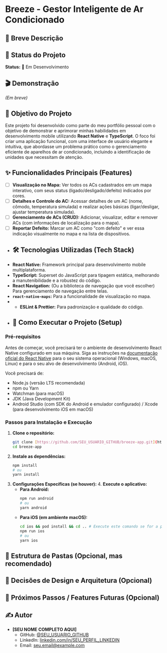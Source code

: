 # Breeze - Gestor Inteligente de Ar Condicionado

## 📜 Breve Descrição
## 🚀 Status do Projeto
**Status:** 🚧 Em Desenvolvimento

## 🎬 Demonstração
*(Em breve)*

## 🎯 Objetivo do Projeto
Este projeto foi desenvolvido como parte do meu portfólio pessoal com o objetivo de demonstrar e aprimorar minhas habilidades em desenvolvimento mobile utilizando **React Native** e **TypeScript**. O foco foi criar uma aplicação funcional, com uma interface de usuário elegante e intuitiva, que abordasse um problema prático como o gerenciamento eficiente de aparelhos de ar condicionado, incluindo a identificação de unidades que necessitam de atenção.

## ✨ Funcionalidades Principais (Features)
* [ ] **Visualização no Mapa:** Ver todos os ACs cadastrados em um mapa interativo, com seus status (ligado/desligado/defeito) indicados por cores.
* [ ] **Detalhes e Controle do AC:** Acessar detalhes de um AC (nome, cômodo, temperatura simulada) e realizar ações básicas (ligar/desligar, ajustar temperatura simulada).
* [ ] **Gerenciamento de ACs (CRUD):** Adicionar, visualizar, editar e remover ACs (com informações de localização para o mapa).
* [ ] **Reportar Defeito:** Marcar um AC como "com defeito" e ver essa indicação visualmente no mapa e na lista de dispositivos.
* ## 🛠️ Tecnologias Utilizadas (Tech Stack)
* **React Native:** Framework principal para desenvolvimento mobile multiplataforma.
* **TypeScript:** Superset do JavaScript para tipagem estática, melhorando a manutenibilidade e a robustez do código.
* **React Navigation:** (Ou a biblioteca de navegação que você escolher) Para gerenciamento de navegação entre telas.
* **`react-native-maps`:** Para a funcionalidade de visualização no mapa.
* * **ESLint & Prettier:** Para padronização e qualidade do código.
* ## 🚀 Como Executar o Projeto (Setup)
### Pré-requisitos
Antes de começar, você precisará ter o ambiente de desenvolvimento React Native configurado em sua máquina. Siga as instruções na [documentação oficial do React Native](https://reactnative.dev/docs/environment-setup) para o seu sistema operacional (Windows, macOS, Linux) e para o seu alvo de desenvolvimento (Android, iOS).

Você precisará de:
* Node.js (versão LTS recomendada)
* npm ou Yarn
* Watchman (para macOS)
* JDK (Java Development Kit)
* Android Studio (com SDK do Android e emulador configurado) / Xcode (para desenvolvimento iOS em macOS)

### Passos para Instalação e Execução
1.  **Clone o repositório:**
    ```bash
    git clone [https://github.com/SEU_USUARIO_GITHUB/breeze-app.git](https://github.com/SEU_USUARIO_GITHUB/breeze-app.git)
    cd breeze-app
    ```
2.  **Instale as dependências:**
    ```bash
    npm install
    # ou
    yarn install
    ```
3.  **Configurações Específicas (se houver):**
    4.  **Execute o aplicativo:**
    * **Para Android:**
        ```bash
        npm run android
        # ou
        yarn android
        ```
    * **Para iOS (em ambiente macOS):**
        ```bash
        cd ios && pod install && cd .. # Execute este comando se for a primeira vez ou se adicionar/atualizar libs nativas
        npm run ios
        # ou
        yarn ios
        ```

## 📁 Estrutura de Pastas (Opcional, mas recomendado)
## 🧠 Decisões de Design e Arquitetura (Opcional)
## 🔮 Próximos Passos / Features Futuras (Opcional)
## ✍️ Autor
* **[SEU NOME COMPLETO AQUI]**
    * GitHub: [@SEU_USUARIO_GITHUB](https://github.com/SEU_USUARIO_GITHUB)
    * LinkedIn: [linkedin.com/in/SEU_PERFIL_LINKEDIN](https://linkedin.com/in/SEU_PERFIL_LINKEDIN)
    * Email: seu.email@example.com
